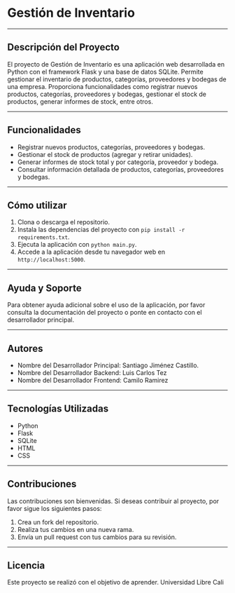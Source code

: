 # Gestión de Inventario

---

## Descripción del Proyecto

El proyecto de Gestión de Inventario es una aplicación web desarrollada en Python con el framework Flask y una base de datos SQLite. Permite gestionar el inventario de productos, categorías, proveedores y bodegas de una empresa. Proporciona funcionalidades como registrar nuevos productos, categorías, proveedores y bodegas, gestionar el stock de productos, generar informes de stock, entre otros.

---

## Funcionalidades

- Registrar nuevos productos, categorías, proveedores y bodegas.
- Gestionar el stock de productos (agregar y retirar unidades).
- Generar informes de stock total y por categoría, proveedor y bodega.
- Consultar información detallada de productos, categorías, proveedores y bodegas.

---

## Cómo utilizar

1. Clona o descarga el repositorio.
2. Instala las dependencias del proyecto con `pip install -r requirements.txt`.
3. Ejecuta la aplicación con `python main.py`.
4. Accede a la aplicación desde tu navegador web en `http://localhost:5000`.

---

## Ayuda y Soporte

Para obtener ayuda adicional sobre el uso de la aplicación, por favor consulta la documentación del proyecto o ponte en contacto con el desarrollador principal.

---

## Autores

- Nombre del Desarrollador Principal: Santiago Jiménez Castillo.
- Nombre del Desarrollador Backend: Luis Carlos Tez
- Nombre del Desarrollador Frontend: Camilo Ramirez
---

## Tecnologías Utilizadas

- Python
- Flask
- SQLite
- HTML
- CSS

---

## Contribuciones

Las contribuciones son bienvenidas. Si deseas contribuir al proyecto, por favor sigue los siguientes pasos:

1. Crea un fork del repositorio.
2. Realiza tus cambios en una nueva rama.
3. Envía un pull request con tus cambios para su revisión.

---

## Licencia

Este proyecto se realizó con el objetivo de aprender. Universidad Libre Cali
